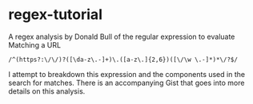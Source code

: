 # regex-tutorial

A regex analysis by Donald Bull of the regular expression to evaluate Matching a URL

```
/^(https?:\/\/)?([\da-z\.-]+)\.([a-z\.]{2,6})([\/\w \.-]*)*\/?$/
```

I attempt to breakdown this expression and the components used in the search for matches. There is an accompanying Gist that goes into more details on this analysis.
